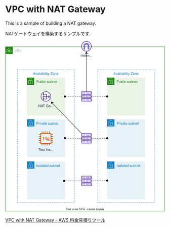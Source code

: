 # VPC with NAT Gateway

This is a sample of building a NAT gateway.

NATゲートウェイを構築するサンプルです.

![vpc-with-natgw-overview](./overview.drawio.svg)

[VPC with NAT Gateway - AWS 料金見積りツール](https://calculator.aws/#/estimate?id=e800cdfa2765a868fabb44ad4980f75e1d18e8d7)